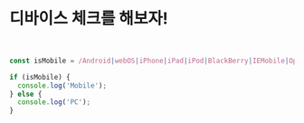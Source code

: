 # 디바이스 체크를 해보자!

<br />

```javascript
const isMobile = /Android|webOS|iPhone|iPad|iPod|BlackBerry|IEMobile|Opera Mini/i.test(navigator.userAgent);

if (isMobile) {
  console.log('Mobile');
} else {
  console.log('PC');
}
```
